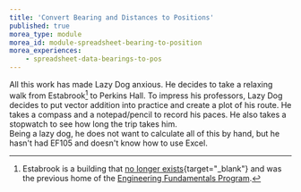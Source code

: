 ```yaml
---
title: 'Convert Bearing and Distances to Positions'
published: true
morea_type: module
morea_id: module-spreadsheet-bearing-to-position
morea_experiences:
    - spreadsheet-data-bearings-to-pos
---
```

All this work has made Lazy Dog anxious. He decides to take a relaxing
walk from Estabrook[^estabrook] to Perkins Hall. To impress his professors, Lazy
Dog decides to put vector addition into practice and create a plot of
his route. He takes a compass and a notepad/pencil to record his
paces. He also takes a stopwatch to see how long the trip takes him.\
Being a lazy dog, he does not want to calculate all of this by hand,
but he hasn't had EF105 and doesn't know how to use Excel.

[^estabrook]: Estabrook is a building that [no longer
    exists](https://www.knoxnews.com/story/shopper-news/bearden/2018/06/20/ut-buildings-estabrook-hall-berry-hall-and-pasqua-hall-razed/704551002/){target="_blank"}
    and was the previous home of the [Engineering Fundamentals
    Program](https://engage.utk.edu/).
